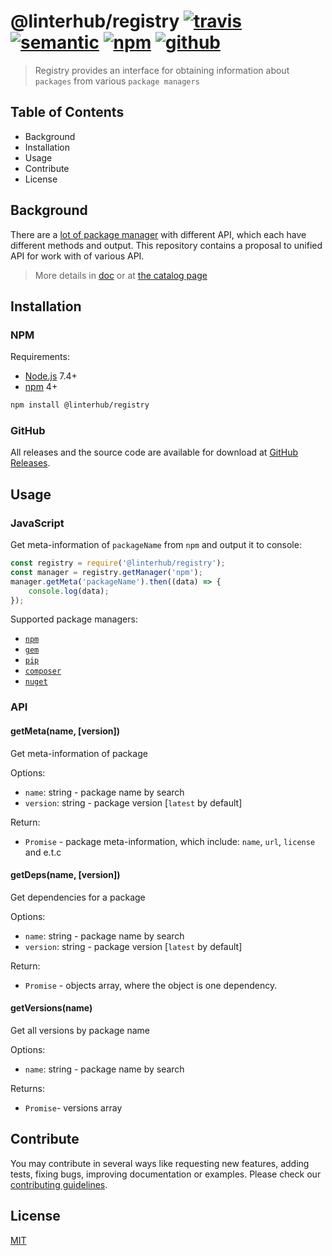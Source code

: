 # @linterhub/registry [![travis][shield-travis]][travis-url] [![semantic][shield-semantic]][semantic-url] [![npm][shield-npm]][repo-npm] [![github][shield-github]][repo-release-url]

> Registry provides an interface for obtaining information about `packages` from various `package managers`

## Table of Contents

- Background
- Installation
- Usage
- Contribute
- License

## Background

There are a [lot of package manager][wiki-managers-url] with different API, which each have
different methods and output. This repository contains a proposal to
unified API for work with of various API.

> More details in [doс][repo-doc] or at [the catalog page][catalog-url]

## Installation

### NPM

Requirements:

- [Node.js][node-js-url] 7.4+
- [npm][npm-url] 4+

```bash
npm install @linterhub/registry
```

### GitHub

All releases and the source code are available for download
at [GitHub Releases][repo-release-url].

## Usage

### JavaScript

Get meta-information of `packageName` from `npm` and output it to console:

```javascript
const registry = require('@linterhub/registry');
const manager = registry.getManager('npm');
manager.getMeta('packageName').then((data) => {
    console.log(data);
});
```

Supported package managers:

- [`npm`][npm-url]
- [`gem`][gem-url]
- [`pip`][pip-url]
- [`composer`][composer-url]
- [`nuget`][nuget-url]

### API

#### getMeta(name, [version])

Get meta-information of package

Options:

- `name`: string - package name by search
- `version`: string - package version [`latest` by default]

Return:

- `Promise` - package meta-information, which include: `name`, `url`, `license` and e.t.c

#### getDeps(name, [version])

Get dependencies for a package

Options:

- `name`: string -  package name by search
- `version`: string - package version [`latest` by default]

Return:

- `Promise` - objects array, where the object is one dependency.

#### getVersions(name)

Get all versions by package name

Options:

- `name`: string - package name by search

Returns:

- `Promise`- versions array

## Contribute

You may contribute in several ways like requesting new features,
adding tests, fixing bugs, improving documentation or examples.
Please check our [contributing guidelines][repo-contributing].

## License

[MIT][repo-license]

[repo-doc]: https://github.com/linterhub/registry/blob/master/docs
[repo-url]: https://github.com/linterhub/registry
[repo-npm]: https://www.npmjs.com/package/@linterhub/registry
[repo-license]: https://github.com/linterhub/registry/blob/master/LICENSE.md
[repo-release-url]: https://github.com/linterhub/registry/releases
[repo-contributing]: https://github.com/linterhub/registry/blob/master/.github/CONTRIBUTING.md
[shield-npm]: https://img.shields.io/npm/v/@linterhub/registry.svg
[shield-github]: https://img.shields.io/github/release/linterhub/registry.svg?label=github
[shield-travis]: https://travis-ci.com/linterhub/registry.svg?branch=master
[shield-semantic]: https://img.shields.io/badge/%20%20%F0%9F%93%A6%F0%9F%9A%80-semantic--release-e10079.svg
[npm-url]: https://www.npmjs.com
[pip-url]: https://pypi.org/project/pip/
[gem-url]: https://rubygems.org
[nuget-url]: https://www.nuget.org
[travis-url]: https://travis-ci.org/registry/schema/branches
[node-js-url]: https://nodejs.org
[catalog-url]: https://github.com/linterhub/catalog
[composer-url]: https://getcomposer.org
[semantic-url]: https://github.com/semantic-release/semantic-release
[wiki-managers-url]: https://en.wikipedia.org/wiki/List_of_software_package_management_systems
